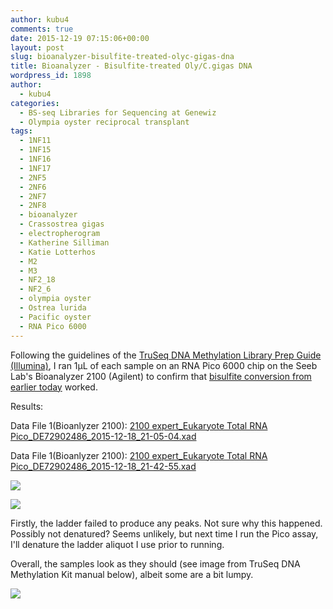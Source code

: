 ```yaml
---
author: kubu4
comments: true
date: 2015-12-19 07:15:06+00:00
layout: post
slug: bioanalyzer-bisulfite-treated-olyc-gigas-dna
title: Bioanalyzer - Bisulfite-treated Oly/C.gigas DNA
wordpress_id: 1898
author:
  - kubu4
categories:
  - BS-seq Libraries for Sequencing at Genewiz
  - Olympia oyster reciprocal transplant
tags:
  - 1NF11
  - 1NF15
  - 1NF16
  - 1NF17
  - 2NF5
  - 2NF6
  - 2NF7
  - 2NF8
  - bioanalyzer
  - Crassostrea gigas
  - electropherogram
  - Katherine Silliman
  - Katie Lotterhos
  - M2
  - M3
  - NF2_18
  - NF2_6
  - olympia oyster
  - Ostrea lurida
  - Pacific oyster
  - RNA Pico 6000
---
```


Following the guidelines of the [TruSeq DNA Methylation Library Prep Guide (Illumina)](httpss://github.com/sr320/LabDocs/blob/master/protocols/Commercial_Protocols/Illumina_truseq-dna-methylation-library-prep-guide-15066014-a.pdf), I ran 1μL of each sample on an RNA Pico 6000 chip on the Seeb Lab's Bioanalyzer 2100 (Agilent) to confirm that [bisulfite conversion from earlier today](2015/12/18/bisulfite-treatment-oly-reciprocal-transplant-dna-c-gigas-lotterhos-dna-for-bs-seq.html) worked.

Results:

Data File 1(Bioanlyzer 2100): [2100 expert_Eukaryote Total RNA Pico_DE72902486_2015-12-18_21-05-04.xad](https://eagle.fish.washington.edu/Arabidopsis/Bioanalyzer%20Data/2100%20expert_Eukaryote%20Total%20RNA%20Pico_DE72902486_2015-12-18_21-05-04.xad)

Data File 1(Bioanlyzer 2100): [2100 expert_Eukaryote Total RNA Pico_DE72902486_2015-12-18_21-42-55.xad](https://eagle.fish.washington.edu/Arabidopsis/Bioanalyzer%20Data/2100%20expert_Eukaryote%20Total%20RNA%20Pico_DE72902486_2015-12-18_21-42-55.xad)



[![](https://eagle.fish.washington.edu/Arabidopsis/20151218_bioanalyzer_RNApico_oly_bisulfite_01.jpg)](http://eagle.fish.washington.edu/Arabidopsis/20151218_bioanalyzer_RNApico_oly_bisulfite_01.jpg)

[![](https://eagle.fish.washington.edu/Arabidopsis/20151218_bioanalyzer_RNApico_oly_bisulfite_02.jpg)](http://eagle.fish.washington.edu/Arabidopsis/20151218_bioanalyzer_RNApico_oly_bisulfite_02.jpg)



Firstly, the ladder failed to produce any peaks. Not sure why this happened. Possibly not denatured? Seems unlikely, but next time I run the Pico assay, I'll denature the ladder aliquot I use prior to running.

Overall, the samples look as they should (see image from TruSeq DNA Methylation Kit manual below), albeit some are a bit lumpy.

[![](https://eagle.fish.washington.edu/Arabidopsis/20151218_bioanalyzer_illumina_bisulfite.jpg)](http://eagle.fish.washington.edu/Arabidopsis/20151218_bioanalyzer_illumina_bisulfite.jpg)
